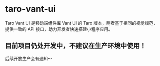 # taro-vant-ui
Taro Vant UI 是移动端组件库 Vant UI 的 Taro 版本，两者基于相同的视觉规范，提供一致的 API 接口，助力开发者快速搭建小程序应用。

## 目前项目仍处开发中，不建议在生产环境中使用！
后续开放生产会有通知～
